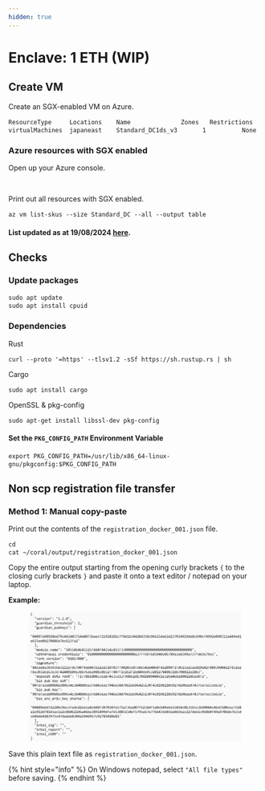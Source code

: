 ```yaml
---
hidden: true
---
```


# Enclave: 1 ETH (WIP)

## Create VM

Create an SGX-enabled VM on Azure.

```
ResourceType	 Locations    Name	            Zones	Restrictions
virtualMachines  japaneast    Standard_DC1ds_v3       1          None
```

### Azure resources with SGX enabled

Open up your Azure console.

<figure><img src="../../.gitbook/assets/image (4) (1) (1) (1).png" alt=""><figcaption></figcaption></figure>

Print out all resources with SGX enabled.

```
az vm list-skus --size Standard_DC --all --output table

```

#### List updated as at 19/08/2024 [here](https://docs.google.com/spreadsheets/d/1CyvMuyvTzpgCJdc8Tu5dA98l-z00GPQ78mC3FjMJ_tQ/edit?usp=sharing).

## Checks

### Update packages

```
sudo apt update
sudo apt install cpuid
```

### Dependencies

Rust

```
curl --proto '=https' --tlsv1.2 -sSf https://sh.rustup.rs | sh
```

Cargo

```
sudo apt install cargo
```

OpenSSL & pkg-config

```
sudo apt-get install libssl-dev pkg-config
```

#### **Set the `PKG_CONFIG_PATH` Environment Variable**

```
export PKG_CONFIG_PATH=/usr/lib/x86_64-linux-gnu/pkgconfig:$PKG_CONFIG_PATH
```

## Non scp registration file transfer

&#x20;



### Method 1: Manual copy-paste

Print out the contents of the `registration_docker_001.json` file.

```
cd
cat ~/coral/output/registration_docker_001.json
```

Copy the entire output starting from the opening curly brackets `{` to the closing curly brackets `}` and paste it onto a text editor / notepad on your laptop.

**Example:**

<figure><img src="../../.gitbook/assets/image (1) (1) (1) (1) (1) (1) (1) (1) (1) (1) (1).png" alt=""><figcaption></figcaption></figure>

Save this plain text file as `registration_docker_001.json`.&#x20;

{% hint style="info" %}
On Windows notepad, select `"All file types"` before saving.
{% endhint %}
